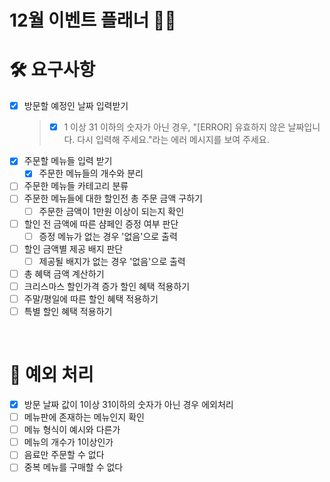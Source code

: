 # 12월 이벤트 플래너 🎅🏻

# 🛠️ 요구사항

- [x] 방문할 예정인 날짜 입력받기
  > - [x] 1 이상 31 이하의 숫자가 아닌 경우, "[ERROR] 유효하지 않은 날짜입니다. 다시 입력해 주세요."라는 에러 메시지를 보여 주세요.
- [x] 주문할 메뉴들 입력 받기
  - [x] 주문한 메뉴들의 개수와 분리
- [ ] 주문한 메뉴들 카테고리 분류
- [ ] 주문한 메뉴들에 대한 할인전 총 주문 금액 구하기
  - [ ] 주문한 금액이 1만원 이상이 되는지 확인
- [ ] 할인 전 금액에 따른 샴페인 증정 여부 판단
  - [ ] 증정 메뉴가 없는 경우 '없음'으로 출력
- [ ] 할인 금액별 제공 배지 판단
  - [ ] 제공될 배지가 없는 경우 '없음'으로 출력
- [ ] 총 혜택 금액 계산하기
- [ ] 크리스마스 할인가격 증가 할인 혜택 적용하기
- [ ] 주말/평일에 따른 할인 혜택 적용하기
- [ ] 특별 할인 혜택 적용하기

<br/>

# 🚨 예외 처리

- [x] 방문 날짜 값이 1이상 31이하의 숫자가 아닌 경우 에외처리
- [ ] 메뉴판에 존재하는 메뉴인지 확인
- [ ] 메뉴 형식이 예시와 다른가
- [ ] 메뉴의 개수가 1이상인가
- [ ] 음료만 주문할 수 없다
- [ ] 중복 메뉴를 구매할 수 없다
